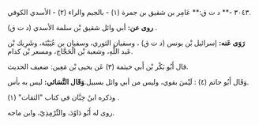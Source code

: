 ٣٠٤٣ -** د ت ق:** عَامِر بن شقيق بن جمرة (١) - بالجيم والراء (٢) - الأسدي الكوفي.

**روى عن:** أبي وائل شقيق بْن سلمة الأسدي (د ت ق) .

**رَوَى عَنه:** إسرائيل بْن يونس (د ت ق) ، وسفيان الثوري، وسفيان بن عُيَيْنَة، وشَرِيك بْن عَبد اللَّهِ، وشعبة بْن الْحَجَّاج، ومسعر بْن كدام.

قال أَبُو بَكْر بْن أَبي خيثمة (٣) عَن يحيى بْن مَعِين: ضعيف الحديث.

وَقَال أَبُو حاتم (٤) : لَيْسَ بقوي، وليس من أبي وائل بسبيل.**وَقَال النَّسَائي:** ليس به بأس.

وذكره ابنُ حِبَّان في كتاب "الثقات" (١) .

روى له أَبُو دَاوُدَ، والتِّرْمِذِيّ، وابن ماجه.